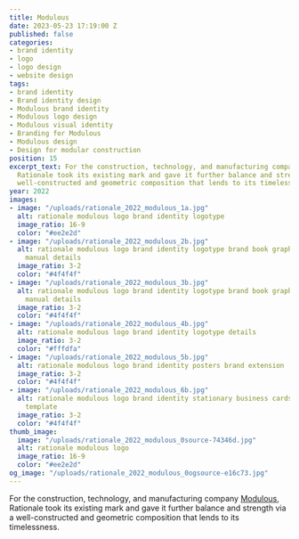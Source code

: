 ```yaml
---
title: Modulous
date: 2023-05-23 17:19:00 Z
published: false
categories:
- brand identity
- logo
- logo design
- website design
tags:
- brand identity
- Brand identity design
- Modulous brand identity
- Modulous logo design
- Modulous visual identity
- Branding for Modulous
- Modulous design
- Design for modular construction
position: 15
excerpt_text: For the construction, technology, and manufacturing company [Modulous](https://www.modulous.com/),
  Rationale took its existing mark and gave it further balance and strength via a
  well-constructed and geometric composition that lends to its timelessness.
year: 2022
images:
- image: "/uploads/rationale_2022_modulous_1a.jpg"
  alt: rationale modulous logo brand identity logotype
  image_ratio: 16-9
  color: "#ee2e2d"
- image: "/uploads/rationale_2022_modulous_2b.jpg"
  alt: rationale modulous logo brand identity logotype brand book graphic standards
    manual details
  image_ratio: 3-2
  color: "#4f4f4f"
- image: "/uploads/rationale_2022_modulous_3b.jpg"
  alt: rationale modulous logo brand identity logotype brand book graphic standards
    manual details
  image_ratio: 3-2
  color: "#4f4f4f"
- image: "/uploads/rationale_2022_modulous_4b.jpg"
  alt: rationale modulous logo brand identity logotype details
  image_ratio: 3-2
  color: "#fffdfa"
- image: "/uploads/rationale_2022_modulous_5b.jpg"
  alt: rationale modulous logo brand identity posters brand extension
  image_ratio: 3-2
  color: "#4f4f4f"
- image: "/uploads/rationale_2022_modulous_6b.jpg"
  alt: rationale modulous logo brand identity stationary business cards letterhead
    template
  image_ratio: 3-2
  color: "#4f4f4f"
thumb_image:
  image: "/uploads/rationale_2022_modulous_0source-74346d.jpg"
  alt: rationale modulous logo
  image_ratio: 16-9
  color: "#ee2e2d"
og_image: "/uploads/rationale_2022_modulous_0ogsource-e16c73.jpg"
---
```


For the construction, technology, and manufacturing company [Modulous](https://www.modulous.com/), Rationale took its existing mark and gave it further balance and strength via a well-constructed and geometric composition that lends to its timelessness.
